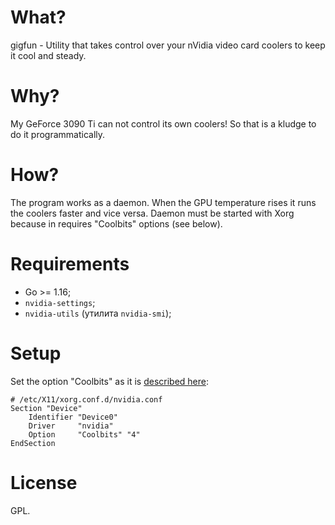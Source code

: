 # What?

gigfun - Utility that takes control over your nVidia video card coolers to keep it cool and steady.

# Why?

My GeForce 3090 Ti can not control its own coolers! So that is a kludge to do it programmatically.

# How?

The program works as a daemon. When the GPU temperature rises it runs the coolers faster and vice versa.
Daemon must be started with Xorg because in requires "Coolbits" options (see below).

# Requirements

- Go >= 1.16;
- `nvidia-settings`;
- `nvidia-utils` (утилита `nvidia-smi`);

# Setup

Set the option "Coolbits" as it is [described here](https://wiki.archlinux.org/title/NVIDIA/Tips_and_tricks#Enabling_overclocking):

   ```
   # /etc/X11/xorg.conf.d/nvidia.conf
   Section "Device"
       Identifier "Device0"
       Driver     "nvidia"
       Option     "Coolbits" "4"
   EndSection
   ```

# License

GPL.
